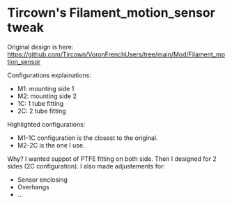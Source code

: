 # Tircown's Filament_motion_sensor tweak

Original design is here: <https://github.com/Tircown/VoronFrenchUsers/tree/main/Mod/Filament_motion_sensor>

Configurations explainations:
- M1: mounting side 1
- M2: mounting side 2
- 1C: 1 tube fitting
- 2C: 2 tube fitting

Highlighted configurations:
- M1-1C configuration is the closest to the original.
- M2-2C is the one I use.

Why?
I wanted suppot of PTFE fitting on both side. Then I designed for 2 sides (2C configuration).
I also made adjustements for:

- Sensor enclosing
- Overhangs
- ...
